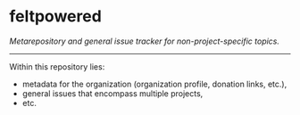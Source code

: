 # feltpowered

_Metarepository and general issue tracker for non-project-specific topics._

---

Within this repository lies:
* metadata for the organization (organization profile, donation links, etc.),
* general issues that encompass multiple projects,
* etc.
